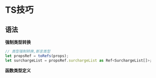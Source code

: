 # TS技巧

## 语法

**强制类型转换**

```ts
// 类型强制转换,断言类型
let propsRef = toRefs(props);
let surchargeList = propsRef.surchargeList as Ref<SurchargeList[]>;
```

**函数类型定义**